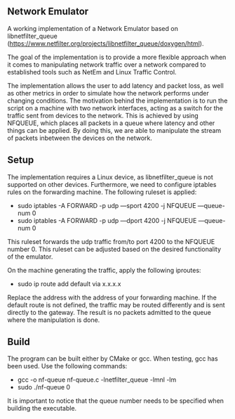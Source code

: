 ## Network Emulator
A working implementation of a Network Emulator based on libnetfilter_queue (https://www.netfilter.org/projects/libnetfilter_queue/doxygen/html).

The goal of the implementation is to provide a more flexible approach when it comes to manipulating network traffic over a network compared to established tools such as NetEm and Linux Traffic Control.

The implementation allows the user to add latency and packet loss, as well as other metrics in order to simulate how the network performs under changing conditions. The motivation behind the implementation is to run the script on a machine with two network interfaces, acting as a switch for the traffic sent from devices to the network. This is achieved by using NFQUEUE, which places all packets in a queue where latency and other things can be applied. By doing this, we are able to manipulate the stream of packets inbetween the devices on the network.

## Setup
The implementation requires a Linux device, as libnetfilter_queue is not supported on other devices. Furthermore, we need to configure iptables rules on the forwarding machine. The following ruleset is applied:
- sudo iptables -A FORWARD -p udp —sport 4200 -j NFQUEUE —queue-num 0
- sudo iptables -A FORWARD -p udp —dport 4200 -j NFQUEUE —queue-num 0

This ruleset forwards the udp traffic from/to port 4200 to the NFQUEUE number 0. This ruleset can be adjusted based on the desired functionality of the emulator.

On the machine generating the traffic, apply the following iproutes:
- sudo ip route add default via x.x.x.x

Replace the address with the address of your forwarding machine. If the default route is not defined, the traffic may be routed differently and is sent directly to the gateway. The result is no packets admitted to the queue where the manipulation is done.

## Build
The program can be built either by CMake or gcc. When testing, gcc has been used. Use the following commands:

- gcc -o nf-queue nf-queue.c -lnetfilter_queue -lmnl -lm
- sudo ./nf-queue 0

It is important to notice that the queue number needs to be specified when building the executable.
